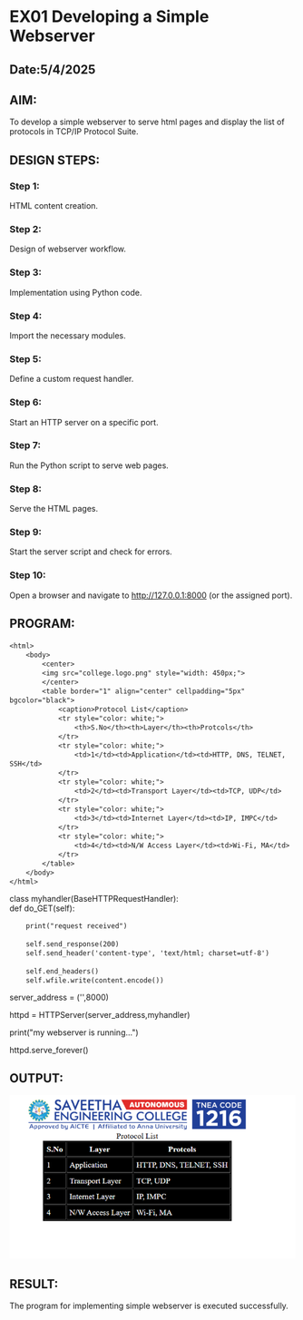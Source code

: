 # EX01 Developing a Simple Webserver
## Date:5/4/2025

## AIM:
To develop a simple webserver to serve html pages and display the list of protocols in TCP/IP Protocol Suite.

## DESIGN STEPS:
### Step 1: 
HTML content creation.

### Step 2:
Design of webserver workflow.

### Step 3:
Implementation using Python code.

### Step 4:
Import the necessary modules.

### Step 5:
Define a custom request handler.

### Step 6:
Start an HTTP server on a specific port.

### Step 7:
Run the Python script to serve web pages.

### Step 8:
Serve the HTML pages.

### Step 9:
Start the server script and check for errors.

### Step 10:
Open a browser and navigate to http://127.0.0.1:8000 (or the assigned port).

## PROGRAM:

```
<html>
    <body>
        <center>
        <img src="college.logo.png" style="width: 450px;">
        </center>
        <table border="1" align="center" cellpadding="5px" bgcolor="black">
            <caption>Protocol List</caption>
            <tr style="color: white;">
                <th>S.No</th><th>Layer</th><th>Protcols</th>
            </tr>
            <tr style="color: white;">
                <td>1</td><td>Application</td><td>HTTP, DNS, TELNET, SSH</td>
            </tr>
            <tr style="color: white;">
                <td>2</td><td>Transport Layer</td><td>TCP, UDP</td>
            </tr>
            <tr style="color: white;">
                <td>3</td><td>Internet Layer</td><td>IP, IMPC</td>
            </tr>
            <tr style="color: white;">
                <td>4</td><td>N/W Access Layer</td><td>Wi-Fi, MA</td>
            </tr>
        </table>
    </body>
</html>
```


class myhandler(BaseHTTPRequestHandler):      
     def do_GET(self):
     
        print("request received")

        self.send_response(200)
        self.send_header('content-type', 'text/html; charset=utf-8')

        self.end_headers()
        self.wfile.write(content.encode())

server_address = ('',8000)

httpd = HTTPServer(server_address,myhandler)

print("my webserver is running...")

httpd.serve_forever()



## OUTPUT:

![output](web_img_1.png)

## RESULT:
The program for implementing simple webserver is executed successfully.
